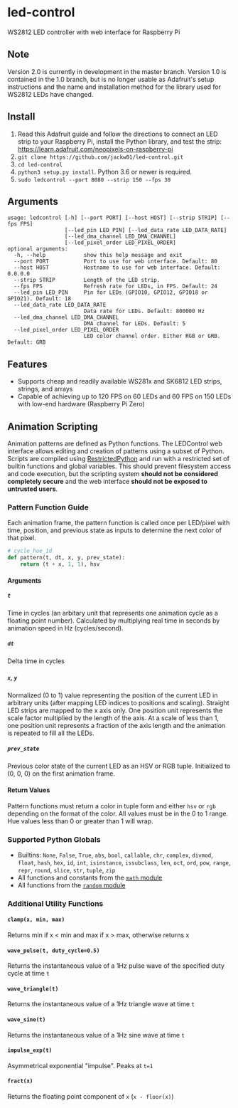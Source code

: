 # led-control
WS2812 LED controller with web interface for Raspberry Pi

## Note
Version 2.0 is currently in development in the master branch. Version 1.0 is contained in the 1.0 branch, but is no longer usable as Adafruit's setup instructions and the name and installation method for the library used for WS2812 LEDs have changed.

## Install
1. Read this Adafruit guide and follow the directions to connect an LED strip to your Raspberry Pi, install the Python library, and test the strip: https://learn.adafruit.com/neopixels-on-raspberry-pi
2. `git clone https://github.com/jackw01/led-control.git`
3. `cd led-control`
4. `python3 setup.py install`. Python 3.6 or newer is required.
5. `sudo ledcontrol --port 8080 --strip 150 --fps 30`

## Arguments
```
usage: ledcontrol [-h] [--port PORT] [--host HOST] [--strip STRIP] [--fps FPS]
                  [--led_pin LED_PIN] [--led_data_rate LED_DATA_RATE]
                  [--led_dma_channel LED_DMA_CHANNEL]
                  [--led_pixel_order LED_PIXEL_ORDER]
optional arguments:
  -h, --help            show this help message and exit
  --port PORT           Port to use for web interface. Default: 80
  --host HOST           Hostname to use for web interface. Default: 0.0.0.0
  --strip STRIP         Length of the LED strip.
  --fps FPS             Refresh rate for LEDs, in FPS. Default: 24
  --led_pin LED_PIN     Pin for LEDs (GPIO10, GPIO12, GPIO18 or GPIO21). Default: 18
  --led_data_rate LED_DATA_RATE
                        Data rate for LEDs. Default: 800000 Hz
  --led_dma_channel LED_DMA_CHANNEL
                        DMA channel for LEDs. Default: 5
  --led_pixel_order LED_PIXEL_ORDER
                        LED color channel order. Either RGB or GRB. Default: GRB
```

## Features
* Supports cheap and readily available WS281x and SK6812 LED strips, strings, and arrays
* Capable of achieving up to 120 FPS on 60 LEDs and 60 FPS on 150 LEDs with low-end hardware (Raspberry Pi Zero)

## Animation Scripting
Animation patterns are defined as Python functions. The LEDControl web interface allows editing and creation of patterns using a subset of Python. Scripts are compiled using [RestrictedPython](https://github.com/zopefoundation/RestrictedPython) and run with a restricted set of builtin functions and global variables. This should prevent filesystem access and code execution, but the scripting system **should not be considered completely secure** and the web interface **should not be exposed to untrusted users**.

### Pattern Function Guide
Each animation frame, the pattern function is called once per LED/pixel with time, position, and previous state as inputs to determine the next color of that pixel.

```python
# cycle_hue_1d
def pattern(t, dt, x, y, prev_state):
    return (t + x, 1, 1), hsv
```

#### Arguments
##### `t`
Time in cycles (an arbitary unit that represents one animation cycle as a floating point number). Calculated by multiplying real time in seconds by animation speed in Hz (cycles/second).

##### `dt`
Delta time in cycles

##### `x`, `y`
Normalized (0 to 1) value representing the position of the current LED in arbitrary units (after mapping LED indices to positions and scaling). Straight LED strips are mapped to the x axis only. One position unit represents the scale factor multiplied by the length of the axis. At a scale of less than 1, one position unit represents a fraction of the axis length and the animation is repeated to fill all the LEDs.

##### `prev_state`
Previous color state of the current LED as an HSV or RGB tuple. Initialized to (0, 0, 0) on the first animation frame.

#### Return Values
Pattern functions must return a color in tuple form and either `hsv` or `rgb` depending on the format of the color. All values must be in the 0 to 1 range. Hue values less than 0 or greater than 1 will wrap.

### Supported Python Globals
* Builtins: `None`, `False`, `True`, `abs`, `bool`, `callable`, `chr`, `complex`, `divmod`, `float`, `hash`, `hex`, `id`, `int`, `isinstance`, `issubclass`, `len`, `oct`, `ord`, `pow`, `range`, `repr`, `round`, `slice`, `str`, `tuple`, `zip`
* All functions and constants from the [`math` module](https://docs.python.org/3/library/math.html)
* All functions from the [`random` module](https://docs.python.org/3/library/random.html)

### Additional Utility Functions
#### `clamp(x, min, max)`
Returns min if x < min and max if x > max, otherwise returns x

#### `wave_pulse(t, duty_cycle=0.5)`
Returns the instantaneous value of a 1Hz pulse wave of the specified duty cycle at time `t`

#### `wave_triangle(t)`
Returns the instantaneous value of a 1Hz triangle wave at time `t`

#### `wave_sine(t)`
Returns the instantaneous value of a 1Hz sine wave at time `t`

#### `impulse_exp(t)`
Asymmetrical exponential "impulse". Peaks at `t=1`

#### `fract(x)`
Returns the floating point component of `x` (`x - floor(x)`)


